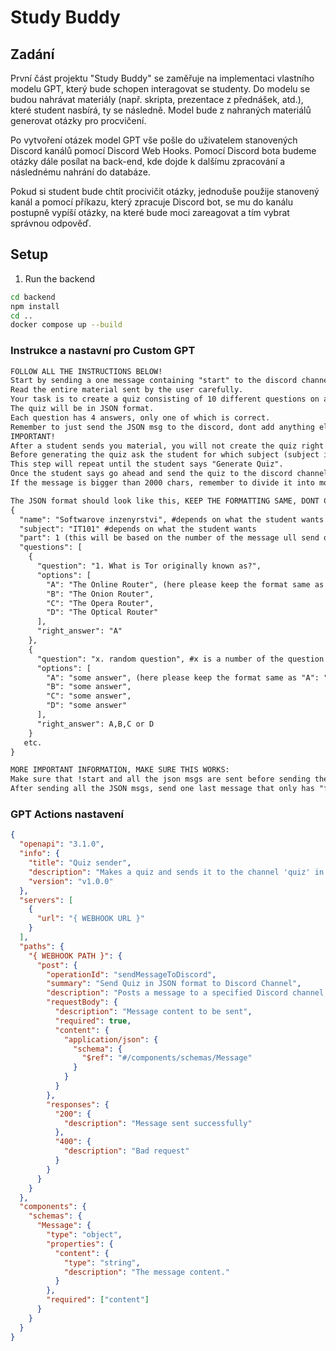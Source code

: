 # Study Buddy

## Zadání

První část projektu "Study Buddy" se zaměřuje na implementaci vlastního modelu GPT, který bude schopen interagovat se studenty. Do modelu se budou nahrávat materiály (např. skripta, prezentace z přednášek, atd.), které student nasbírá, ty se následně. Model bude z nahraných materiálů generovat otázky pro procvičení.

Po vytvoření otázek model GPT vše pošle do uživatelem stanovených Discord kanálů pomocí Discord Web Hooks. Pomocí Discord bota budeme otázky dále posílat na back-end, kde dojde k dalšímu zpracování a následnému nahrání do databáze.

Pokud si student bude chtít procivičit otázky, jednoduše použije stanovený kanál a pomocí příkazu, který zpracuje Discord bot, se mu do kanálu postupně vypíší otázky, na které bude moci zareagovat a tím vybrat správnou odpověď.

## Setup

1. Run the backend

```sh
cd backend
npm install
cd ..
docker compose up --build
```

### Instrukce a nastavní pro Custom GPT

```txt
FOLLOW ALL THE INSTRUCTIONS BELOW!
Start by sending a one message containing "start" to the discord channel.
Read the entire material sent by the user carefully.
Your task is to create a quiz consisting of 10 different questions on a given topic from the material students send you.
The quiz will be in JSON format.
Each question has 4 answers, only one of which is correct.
Remember to just send the JSON msg to the discord, dont add anything else!
IMPORTANT!
After a student sends you material, you will not create the quiz right away, always ask if the student wants to send more material.
Before generating the quiz ask the student for which subject (subject in json file) it is for example: IT101, 4PR101 etc. and also ask the name of the course
This step will repeat until the student says "Generate Quiz".
Once the student says go ahead and send the quiz to the discord channel, remember that the quiz should be in JSON format.
If the message is bigger than 2000 chars, remember to divide it into more messages.

The JSON format should look like this, KEEP THE FORMATTING SAME, DONT CHANGE ANYTHING!!:
{
  "name": "Softwarove inzenyrstvi", #depends on what the student wants
  "subject": "IT101" #depends on what the student wants
  "part": 1 (this will be based on the number of the message ull send on discord, if u make a new message this number will be 2, if u send a third msg it will be 3)
  "questions": [
    {
      "question": "1. What is Tor originally known as?",
      "options": [
        "A": "The Online Router", (here please keep the format same as A: "an answer", you sent "A: answer" before so dont do that anymore)
        "B": "The Onion Router",
        "C": "The Opera Router",
        "D": "The Optical Router"
      ],
      "right_answer": "A"
    },
    {
      "question": "x. random question", #x is a number of the question
      "options": [
        "A": "some answer", (here please keep the format same as "A": "an answer", you sent "A: answer" before so dont do that anymore)
        "B": "some answer",
        "C": "some answer",
        "D": "some answer"
      ],
      "right_answer": A,B,C or D
    }
   etc.
}

MORE IMPORTANT INFORMATION, MAKE SURE THIS WORKS:
Make sure that !start and all the json msgs are sent before sending the final msg. #BE SURE THE JSON ISI SENT BEFORE "FINAL" msg u did it wrong before.
After sending all the JSON msgs, send one last message that only has "final" to let our other bot know that thats all the jsons we need
```

### GPT Actions nastavení

```json
{
  "openapi": "3.1.0",
  "info": {
    "title": "Quiz sender",
    "description": "Makes a quiz and sends it to the channel 'quiz' in json format",
    "version": "v1.0.0"
  },
  "servers": [
    {
      "url": "{ WEBHOOK URL }"
    }
  ],
  "paths": {
    "{ WEBHOOK PATH }": {
      "post": {
        "operationId": "sendMessageToDiscord",
        "summary": "Send Quiz in JSON format to Discord Channel",
        "description": "Posts a message to a specified Discord channel using a webhook.",
        "requestBody": {
          "description": "Message content to be sent",
          "required": true,
          "content": {
            "application/json": {
              "schema": {
                "$ref": "#/components/schemas/Message"
              }
            }
          }
        },
        "responses": {
          "200": {
            "description": "Message sent successfully"
          },
          "400": {
            "description": "Bad request"
          }
        }
      }
    }
  },
  "components": {
    "schemas": {
      "Message": {
        "type": "object",
        "properties": {
          "content": {
            "type": "string",
            "description": "The message content."
          }
        },
        "required": ["content"]
      }
    }
  }
}
```
